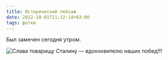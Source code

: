 ```yaml
---
title: Исторический пейзаж
date: 2012-10-01T11:32:14+03:00
tags: фотки
---
```


Был замечен сегодня утром.

![](http://a51056ce8d9b948fb69e-8de36eb37b2366f5a76a776c3dee0b32.r42.cf1.rackcdn.com/historiclandscape.jpg "Слава товарищу Сталину &mdash; вдохновителю наших побед!!!")